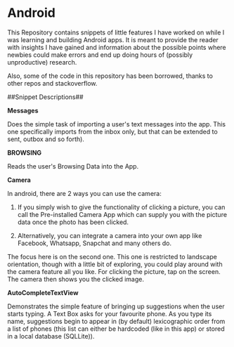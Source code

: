 # Android
This Repository contains snippets of little features I have worked on while I was learning and building Android apps. It is meant to provide the reader with insights I have gained and information about the possible points where newbies could make errors and end up doing hours of (possibly unproductive) research. 

Also, some of the code in this repository has been borrowed, thanks to other repos and stackoverflow.

##Snippet Descriptions##

**Messages**

Does the simple task of importing a user's text messages into the app. This one specifically imports from the inbox only, but that can be extended to sent, outbox and so forth).

**BROWSING**

Reads the user's Browsing Data into the App.

**Camera**

In android, there are 2 ways you can use the camera:

1. If you simply wish to give the functionality of clicking a picture, you can call the Pre-installed Camera App which can supply you with the picture data once the photo has been clicked.

2. Alternatively, you can integrate a camera into your own app like Facebook, Whatsapp, Snapchat and many others do.

The focus here is on the second one. This one is restricted to landscape orientation, though with a little bit of exploring, you could play around with the camera feature all you like. For clicking the picture, tap on the screen. The camera then shows you the clicked image.

**AutoCompleteTextView**

Demonstrates the simple feature of bringing up suggestions when the user starts typing. A Text Box asks for your favourite phone. As you type its name, suggestions begin to appear in (by default) lexicographic order from a list of phones (this list can either be hardcoded (like in this app) or stored in a local database (SQLLite)).
